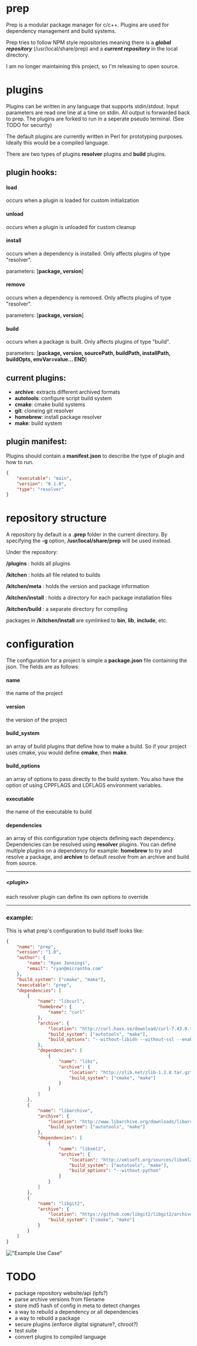 
prep
====

Prep is a modular package manager for c/c++.  Plugins are used for dependency management and build systems.  

Prep tries to follow NPM style repositories meaning there is a ***global repository*** (/usr/local/share/prep) and a ***current repository*** in the local directory.

I am no longer maintaining this project, so I'm releasing to open source.

plugins
=======

Plugins can be written in any language that supports stdin/stdout. Input parameters are read one line at a time on stdin.  All output is forwarded back to prep.   The plugins are forked to run in a seperate pseudo terminal. (See TODO for security)

The default plugins are currently written in Perl for prototyping purposes. Ideally this would be a compiled language.

There are two types of plugins **resolver** plugins and **build** plugins.

## plugin hooks:

#### load

occurs when a plugin is loaded for custom initialization

#### unload

occurs when a plugin is unloaded for custom cleanup

#### install

occurs when a dependency is installed.  Only affects plugins of type "resolver".

parameters: [**package, version**]

#### remove

occurs when a dependency is removed.  Only affects plugins of type "resolver".

parameters: [**package, version**]

#### build

occurs when a package is built. Only affects plugins of type "build".

parameters: [**package, version, sourcePath, buildPath, installPath, buildOpts, envVar=value... END**]

## current plugins:

- **archive**: extracts different archived formats
- **autotools**: configure script build system
- **cmake**: cmake build systems
- **git**: cloneing git resolver
- **homebrew**: install package resolver
- **make**: build system

## plugin manifest:

Plugins should contain a **manifest.json** to describe the type of plugin and how to run.

```JSON
{
    "executable": "main",
    "version": "0.1.0",
    "type": "resolver"
}
```

repository structure
====================

A repository by default is a **.prep** folder in the current directory.  By specifying the **-g** option, **/usr/local/share/prep** will be used instead.

Under the repository:

**/plugins** : holds all plugins

**/kitchen** : holds all file related to builds

**/kitchen/meta** : holds the version and package information

**/kitchen/install** : holds a directory for each package installation files

**/kitchen/build** : a separate directory for compiling

packages in **/kitchen/install** are symlinked to **bin**, **lib**, **include**, etc.


configuration
=====================

The configuration for a project is simple a **package.json** file containing the json.  The fields are as follows:

#### name
the name of the project

#### version
the version of the project 

#### build_system
an array of build plugins that define how to make a build.  So if your project uses cmake, you would define **cmake**, then **make**.

#### build_options
an array of options to pass directly to the build system.  You also have the option of using CPPFLAGS and LDFLAGS environment variables.

#### executable
the name of the executable to build

#### dependencies
an array of this configuration type objects defining each dependency.  Dependencies can be resolved using **resolver** plugins.  You can define multiple plugins on a dependency for example: **homebrew** to try and resolve a package, and **archive** to default resolve from an archive and build from source.

---
##### &lt;plugin&gt;
each resolver plugin can define its own options to override

---

### example:
This is what prep's configuration to build itself looks like:

```JSON
{
	"name": "prep",
	"version": "1.0",
	"author": {
		"name": "Ryan Jennings",
		"email": "ryan@micrantha.com"
	},
	"build_system": ["cmake", "make"],
	"executable": "prep",
	"dependencies": [
		{
			"name": "libcurl",
			"homebrew": {
				"name": "curl"
			},
			"archive": {
				"location": "http://curl.haxx.se/download/curl-7.43.0.tar.bz2",
				"build_system": ["autotools", "make"],
				"build_options": "--without-libidn --without-ssl --enable-darwinssl --disable-ldap",
			},
			"dependencies": [
				{
					"name": "libz",
					"archive": {
						"location": "http://zlib.net/zlib-1.2.8.tar.gz",
						"build_system": ["cmake", "make"]
					}
				}
			]
		},
		{
			"name": "libarchive",
			"archive": {
				"location": "http://www.libarchive.org/downloads/libarchive-3.1.2.tar.gz",
				"build_system": ["autotools", "make"]
			},
			"dependencies": [
				{
					"name": "libxml2",
					"archive": {
						"location": "http://xmlsoft.org/sources/libxml2-2.9.2.tar.gz",
						"build_system": ["autotools", "make"],
						"build_options": "--without-python"
					}
				}
			]
		},
		{
			"name": "libgit2",
			"archive": {
				"location": "https://github.com/libgit2/libgit2/archive/v0.23.1.tar.gz",
				"build_system": ["cmake", "make"]
			}
		}
	]
}

```

!["Example Use Case"](screenshot.png)

TODO
====
- package repository website/api (ipfs?)
- parse archive versions from filename
- store md5 hash of config in meta to detect changes
- a way to rebuild a dependency or all dependencies
- a way to rebuild a package
- secure plugins (enforce digital signature?, chroot?)
- test suite
- convert plugins to compiled language


